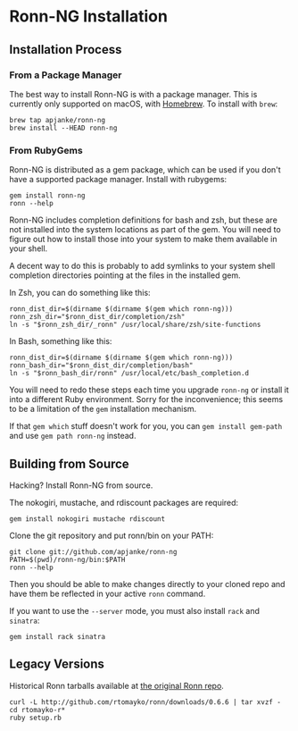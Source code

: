 Ronn-NG Installation
====================

## Installation Process

### From a Package Manager

The best way to install Ronn-NG is with a package manager. This is currently
only supported on macOS, with [Homebrew](http://brew.sh). To install with `brew`:

```
brew tap apjanke/ronn-ng
brew install --HEAD ronn-ng
```

### From RubyGems

Ronn-NG is distributed as a gem package, which can be used if you don't have
a supported package manager. Install with rubygems:

```
gem install ronn-ng
ronn --help
```

Ronn-NG includes completion definitions for bash and zsh, but these are not
installed into the system locations as part of the gem. You will need to figure 
out how to install those into your system to make them available in your shell.

A decent way to do this is probably to add symlinks to your system shell
completion directories pointing at the files in the installed gem.

In Zsh, you can do something like this:

```
ronn_dist_dir=$(dirname $(dirname $(gem which ronn-ng)))
ronn_zsh_dir="$ronn_dist_dir/completion/zsh"
ln -s "$ronn_zsh_dir/_ronn" /usr/local/share/zsh/site-functions
```

In Bash, something like this:

```
ronn_dist_dir=$(dirname $(dirname $(gem which ronn-ng)))
ronn_bash_dir="$ronn_dist_dir/completion/bash"
ln -s "$ronn_bash_dir/ronn" /usr/local/etc/bash_completion.d
```

You will need to redo these steps each time you upgrade `ronn-ng` or install
it into a different Ruby environment. Sorry for the inconvenience; this seems
to be a limitation of the `gem` installation mechanism.

If that `gem which` stuff doesn't work for you, you can `gem install gem-path`
and use `gem path ronn-ng` instead.


## Building from Source

Hacking? Install Ronn-NG from source.

The nokogiri, mustache, and rdiscount packages are required:

```
gem install nokogiri mustache rdiscount
```

Clone the git repository and put ronn/bin on your PATH:

```
git clone git://github.com/apjanke/ronn-ng
PATH=$(pwd)/ronn-ng/bin:$PATH
ronn --help
```

Then you should be able to make changes directly to your cloned repo and have
them be reflected in your active `ronn` command.

If you want to use the `--server` mode, you must also install `rack` and `sinatra`:

```
gem install rack sinatra
```

## Legacy Versions

Historical Ronn tarballs available at [the original Ronn repo](http://github.com/rtomayko/ronn/downloads).

```
curl -L http://github.com/rtomayko/ronn/downloads/0.6.6 | tar xvzf -
cd rtomayko-r*
ruby setup.rb
```

